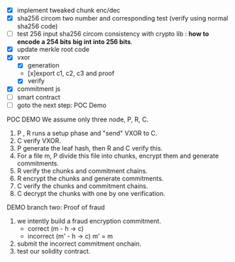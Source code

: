 - [x] implement tweaked chunk enc/dec 
- [x] sha256 circom two number and corresponding test (verify using normal sha256 code)
- [ ] test 256 input sha256 circom consistency with crypto lib : **how to encode a 254 bits big int into 256 bits**. 
- [x] update merkle root code 
- [x] vxor 
    - [x] generation 
    - [x]export c1, c2, c3 and proof 
    - [x] verify 
- [x] commitment js 
- [ ] smart contract 
- [ ] goto the next step: POC Demo 

POC DEMO 
We assume only three node, P, R, C. 
1. P , R runs a setup phase and "send" VXOR to C. 
2. C verify VXOR. 
3. P generate the leaf hash, then R and C verify this. 
4. For a file m, P divide this file into chunks, encrypt them and generate commitments. 
5. R verify the chunks and commitment chains. 
6. R encrypt the chunks and generate commitments. 
7. C verify the chunks and commitment chains.
8. C decrypt the chunks with one by one verification. 

DEMO branch two: Proof of fraud
1. we intently build a fraud encryption commitment. 
    - correct (m - h -> c)
    - incorrect (m' - h -> c) m' = m 
2. submit the incorrect commitment onchain. 
3. test our solidity contract. 
